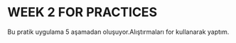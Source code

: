 ﻿# WEEK 2 FOR PRACTICES

Bu pratik uygulama 5 aşamadan oluşuyor.Alıştırmaları for kullanarak yaptım.
